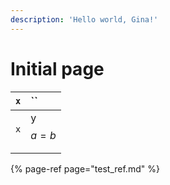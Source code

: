 ```yaml
---
description: 'Hello world, Gina!'
---
```


# Initial page

| `x` | \`\` |
| :--- | :--- |
| `x` | y $$a = b$$  |
|   |  |

{% page-ref page="test\_ref.md" %}



